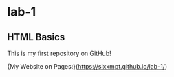 # lab-1
## HTML Basics 

This is my first repository on GitHub!

{My Website on Pages:}(https://slxxmpt.github.io/lab-1/)
